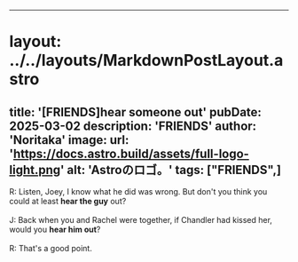 
---
# layout: ../../layouts/MarkdownPostLayout.astro
title: '[FRIENDS]hear someone out'
pubDate: 2025-03-02
description: 'FRIENDS'
author: 'Noritaka'
image:
    url: 'https://docs.astro.build/assets/full-logo-light.png'
    alt: 'Astroのロゴ。'
tags: ["FRIENDS",]
---

R: Listen, Joey, I know what he did was wrong. But don't you think you could at least **hear the guy** out?  <br>
<br>
J: Back when you and Rachel were together, if Chandler had kissed her, would you **hear him out**?  <br>
<br>
R: That's a good point.<br>
